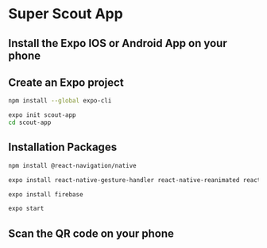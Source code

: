 # Super Scout App

## Install the Expo IOS or Android App on your phone

## Create an Expo project

```bash
npm install --global expo-cli

expo init scout-app
cd scout-app
```

## Installation Packages

```bash
npm install @react-navigation/native

expo install react-native-gesture-handler react-native-reanimated react-native-screens react-native-safe-area-context @react-native-community/masked-view

expo install firebase

expo start
```

## Scan the QR code on your phone
